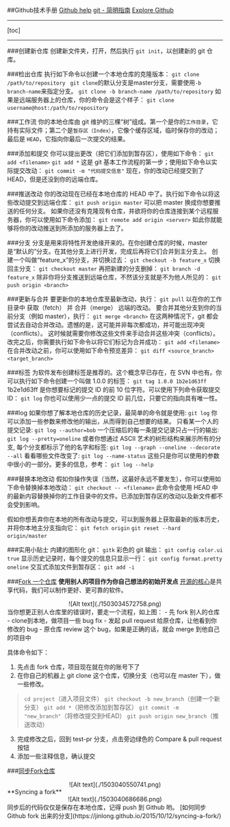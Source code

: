 ##Github技术手册
[Github help](https://help.github.com/)
[git - 简明指南](http://rogerdudler.github.io/git-guide/index.zh.html)
[Explore Github](https://github.com/explore)

---
[toc]

---
###创建新仓库
创建新文件夹，打开，然后执行 `git init`，以创建新的 git 仓库。


###检出仓库
执行如下命令以创建一个本地仓库的克隆版本：
`git clone /path/to/repository `
`git clone`的默认分支是master分支，需要使用`-b branch-name`来指定分支。
`git clone -b branch-name /path/to/repository`
如果是远端服务器上的仓库，你的命令会是这个样子：
`git clone username@host:/path/to/repository`


###工作流
你的本地仓库由 git 维护的三棵“树”组成。第一个是你的`工作目录`，它持有实际文件；第二个是`暂存区（Index）`，它像个缓存区域，临时保存你的改动；最后是 `HEAD`，它指向你最后一次提交的结果。


###添加和提交
你可以提出更改（把它们添加到暂存区），使用如下命令：
`git add <filename>`
`git add *`
这是 git 基本工作流程的第一步；使用如下命令以实际提交改动：
`git commit -m "代码提交信息"`
现在，你的改动已经提交到了 HEAD，但是还没到你的远端仓库。


###推送改动
你的改动现在已经在本地仓库的 HEAD 中了。执行如下命令以将这些改动提交到远端仓库：
`git push origin master`
可以把 master 换成你想要推送的任何分支。 
如果你还没有克隆现有仓库，并欲将你的仓库连接到某个远程服务器，你可以使用如下命令添加：
`git remote add origin <server>`
如此你就能够将你的改动推送到所添加的服务器上去了。


###分支
分支是用来将特性开发绝缘开来的。在你创建仓库的时候，master 是“默认的”分支。在其他分支上进行开发，完成后再将它们合并到主分支上。
创建一个叫做“feature_x”的分支，并切换过去：
`git checkout -b feature_x`
切换回主分支：
`git checkout master`
再把新建的分支删掉：
`git branch -d feature_x`
除非你将分支推送到远端仓库，不然该分支就是不为他人所见的：
`git push origin <branch>`


###更新与合并
要更新你的本地仓库至最新改动，执行：
`git pull`
以在你的工作目录中 获取（fetch） 并 合并（merge） 远端的改动。
要合并其他分支到你的当前分支（例如 master），执行：
`git merge <branch>`
在这两种情况下，git 都会尝试去自动合并改动。遗憾的是，这可能并非每次都成功，并可能出现冲突（conflicts）。 这时候就需要你修改这些文件来手动合并这些冲突（conflicts）。改完之后，你需要执行如下命令以将它们标记为合并成功：
`git add <filename>`
在合并改动之前，你可以使用如下命令预览差异：
`git diff <source_branch> <target_branch>`


###标签
为软件发布创建标签是推荐的。这个概念早已存在，在 SVN 中也有。你可以执行如下命令创建一个叫做 1.0.0 的标签：
`git tag 1.0.0 1b2e1d63ff`
1b2e1d63ff 是你想要标记的提交 ID 的前 10 位字符。可以使用下列命令获取提交 ID：
`git log`
你也可以使用少一点的提交 ID 前几位，只要它的指向具有唯一性。


###log
如果你想了解本地仓库的历史记录，最简单的命令就是使用: 
`git log`
你可以添加一些参数来修改他的输出，从而得到自己想要的结果。 只看某一个人的提交记录:
`git log --author=bob`
一个压缩后的每一条提交记录只占一行的输出:
`git log --pretty=oneline`
或者你想通过 ASCII 艺术的树形结构来展示所有的分支, 每个分支都标示了他的名字和标签: 
`git log --graph --oneline --decorate --all`
看看哪些文件改变了: 
`git log --name-status`
这些只是你可以使用的参数中很小的一部分。更多的信息，参考：
`git log --help`


###替换本地改动
假如你操作失误（当然，这最好永远不要发生），你可以使用如下命令替换掉本地改动：
`git checkout -- <filename>`
此命令会使用 HEAD 中的最新内容替换掉你的工作目录中的文件。已添加到暂存区的改动以及新文件都不会受到影响。

假如你想丢弃你在本地的所有改动与提交，可以到服务器上获取最新的版本历史，并将你本地主分支指向它：
`git fetch origin`
`git reset --hard origin/master`


###实用小贴士
内建的图形化 git：
`gitk`
彩色的 git 输出：
`git config color.ui true`
显示历史记录时，每个提交的信息只显示一行：
`git config format.pretty oneline`
交互式添加文件到暂存区：
`git add -i`


###[Fork 一个仓库](https://www.zhihu.com/question/21682976)
**使用别人的项目作为你自己想法的初始开发点**
[开源的核心](http://opensource.org/about)是共享代码，我们可以制作更好、更可靠的软件。
<center>![Alt text](./1503034572758.png)</center>
当你想更正别人仓库里的错误时，要走一个流程，如上图：
- 先 fork 别人的仓库
- clone到本地，做项目一些 bug fix
- 发起 pull request 给原仓库，让他看到你修改的 bug
- 原仓库 review 这个 bug，如果是正确的话，就会 merge 到他自己的项目中

具体命令如下：
1. 先点击 fork 仓库，项目现在就在你的账号下了
2. 在你自己的机器上 git clone 这个仓库，切换分支（也可以在 master 下），做一些修改。
> `cd project`（进入项目文件）
> `git checkout -b new_branch`（创建一个新分支）
> `git add *`（把修改添加到暂存区）
> `git commit -m "new_branch"`（将修改提交到HEAD）
> `git push origin new_branch`（推送改动）

3. 完成修改之后，回到 test-pr 分支，点击旁边绿色的 Compare & pull request 按钮
4. 添加一些注释信息，确认提交


###[同步Fork仓库](http://wiki.jikexueyuan.com/project/github-basics/fork-synced.html)
<center>![Alt text](./1503040550741.png)</center>
**Syncing a fork**
<center>![Alt text](./1503040686686.png)</center>
同步后的代码仅仅是保存在本地仓库，记得 push 到 Github 哟。
[如何同步 Github fork 出来的分支](https://jinlong.github.io/2015/10/12/syncing-a-fork/)

